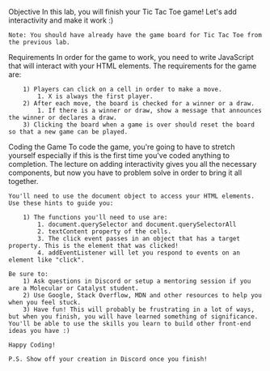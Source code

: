 Objective
    In this lab, you will finish your Tic Tac Toe game! Let's add interactivity and make it work :)

    Note: You should have already have the game board for Tic Tac Toe from the previous lab.

Requirements
    In order for the game to work, you need to write JavaScript that will interact with your HTML elements. The requirements for the game are:

        1) Players can click on a cell in order to make a move.
            1. X is always the first player.
        2) After each move, the board is checked for a winner or a draw.
            1. If there is a winner or draw, show a message that announces the winner or declares a draw.
        3) Clicking the board when a game is over should reset the board so that a new game can be played.

Coding the Game
    To code the game, you're going to have to stretch yourself especially if this is the first time you've coded anything to completion. The lecture on adding interactivity gives you all the necessary components, but now you have to problem solve in order to bring it all together.

    You'll need to use the document object to access your HTML elements. Use these hints to guide you:

        1) The functions you'll need to use are:
            1. document.querySelector and document.querySelectorAll
            2. textContent property of the cells.
            3. The click event passes in an object that has a target property. This is the element that was clicked!
            4. addEventListener will let you respond to events on an element like "click".
    
    Be sure to:
        1) Ask questions in Discord or setup a mentoring session if you are a Molecular or Catalyst student.
        2) Use Google, Stack Overflow, MDN and other resources to help you when you feel stuck.
        3) Have fun! This will probably be frustrating in a lot of ways, but when you finish, you will have learned something of significance. You'll be able to use the skills you learn to build other front-end ideas you have :)

    Happy Coding!
    
    P.S. Show off your creation in Discord once you finish!

